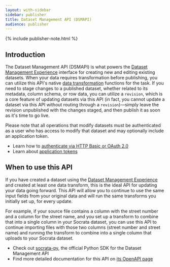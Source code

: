 ```yaml
---
layout: with-sidebar
sidebar: publisher
title: Dataset Management API (DSMAPI)
audience: publisher
---
```


{% include publisher-note.html %}

## Introduction

The Dataset Management API (DSMAPI) is what powers the [Dataset Management Experience](https://support.socrata.com/hc/en-us/articles/115016067067-Using-the-Socrata-Data-Management-Experience) interface for creating new and editing existing datasets. When your data requires transformation before publishing, you can utilize this API's native [data transformation](https://support.socrata.com/hc/en-us/articles/360000242188-Data-Transformations-Transforming-and-Validating-Data-in-Socrata-Before-Publishing) functions for the task. If you need to stage changes to a published dataset, whether related to its metadata, column schema, or row data, you can utilize a `revision`, which is a core feature of updating datasets via this API (in fact, you cannot update a dataset via this API without routing through a `revision`)&mdash;simply leave the revision unpublished with the changes staged, and then publish it as soon as it's time to go live.

Please note that all operations that modify datasets must be authenticated as a user who has access to modify that dataset and may optionally include an application token.

<ul class="well">
  <li>Learn how to <a href="/docs/authentication.html">authenticate via HTTP Basic or OAuth 2.0</a></li>
  <li>Learn about <a href="/docs/app-tokens.html">application tokens</a></li>
</ul>

## When to use this API

If you have created a dataset using the [Dataset Management Experience](https://support.socrata.com/hc/en-us/articles/115016067067-Using-the-Socrata-Data-Management-Experience) and created at least one data transform, this is the ideal API for updating your data going forward. This API will allow you to continue to use the same input fields from your original data and will run the same transforms you initially set up, for every update. 

For example, if your source file contains a column with the street number and a column for the street name, and you set up a transform to combine that into a single column in your Socrata dataset, you can use this API to continue importing files with those two columns (street number and street name) and running the transform to combine into a single column that uploads to your Socrata dataset.

<ul class="well">
  <li>Check out <a href="https://github.com/socrata/socrata-py">socrata-py</a>&comma; the official Python SDK for the Dataset Management API</li>
  <li>Find more detailed documentation for this API on <a href="/docs/other/publishing.html">its OpenAPI page</a></li>
</ul>
